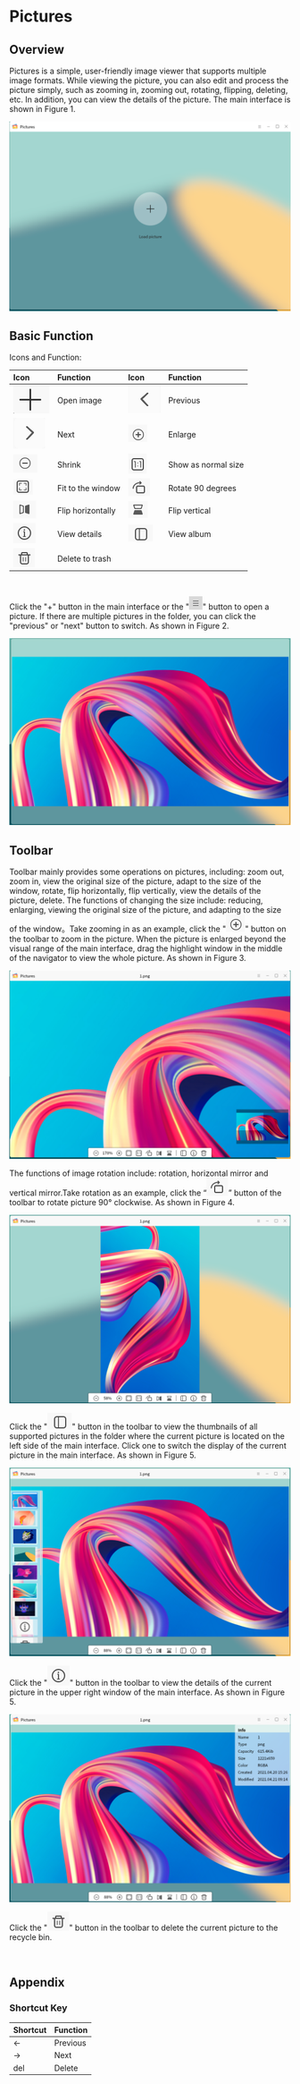 # Pictures
## Overview
Pictures is a simple, user-friendly image viewer that supports multiple image formats. While viewing the picture, you can also edit and process the picture simply, such as zooming in,
zooming out, rotating, flipping, deleting, etc. In addition, you can view the details of the picture. The main interface is shown in Figure 1.

![Fig 1 Eyes of Pictures-big](image/main.png)
<br>

## Basic Function
Icons and Function:

| Icon | Function | Icon | Function |
| :------------ | :------------ | :------------ | :------------ |
|![](image/btn0.png)|	Open image	|![](image/btn1.png)|	Previous
|![](image/btn2.png)|	Next|![](image/btn3.png)|	Enlarge
|![](image/btn4.png)|	Shrink|![](image/btn5.png)|	Show as normal size
|![](image/btn6.png)|	Fit to the window|![](image/btn7.png)|Rotate 90 degrees
|![](image/btn8.png)|	Flip horizontally|![](image/btn9.png)|Flip vertical
|![](image/btn10.png)|	View details|![](image/btn12.png)| View album
|![](image/btn11.png)| Delete to trash

<br>

Click the "+" button in the main interface or the "![](image/menu1.png)" button to open a picture. If there are multiple pictures in the folder, you can click the "previous" or "next" button
to switch. As shown in Figure 2.

![Fig 2 Open image-big](image/openImage.png)
<br>

## Toolbar
Toolbar mainly provides some operations on pictures, including: zoom out, zoom in, view the original size of the picture, adapt to the size of the window, rotate, flip horizontally, flip
vertically, view the details of the picture, delete.
The functions of changing the size include: reducing, enlarging, viewing the original size of the picture, and adapting to the size of the window。Take zooming in as an example, click the 
"![](image/btn3.png)" button on the toolbar to zoom in the picture. When the picture is enlarged beyond the visual range of the main interface, drag the highlight window in the middle of the
navigator to view the whole picture. As shown in Figure 3.

![Fig 3 Enlarge——Navigator-big](image/enlarge1.png)

The functions of image rotation include: rotation, horizontal mirror and vertical mirror.Take rotation as an example, click the “![](image/btn7.png)” button of the toolbar to rotate picture 90°
 clockwise. As shown in Figure 4.

![Fig 4 Rorate-big](image/rorate.png)

Click the "![](image/btn12.png)" button in the toolbar to view the thumbnails of all supported pictures in the folder where the current picture is located on the left side of the main
interface. Click one to switch the display of the current picture in the main interface. As shown in Figure 5.

![Fig 5 View album-big](image/side.png)

Click the "![](image/btn10.png)" button in the toolbar to view the details of the current picture in the upper right window of the main interface. As shown in Figure 5.

![Fig 6 View details-big](image/information1.png)

Click the "![](image/btn11.png)" button in the toolbar to delete the current picture to the recycle bin.

<br>

## Appendix
### Shortcut Key

| Shortcut | Function |
| :------------ | :------------ | 
|← | Previous
|→ | Next
|del | Delete

